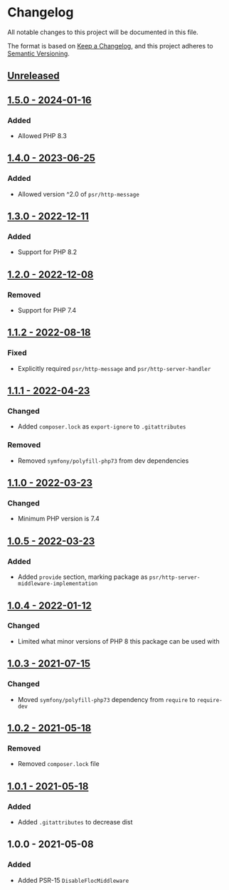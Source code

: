 # Changelog
All notable changes to this project will be documented in this file.

The format is based on [Keep a Changelog](https://keepachangelog.com/en/1.0.0/),
and this project adheres to [Semantic Versioning](https://semver.org/spec/v2.0.0.html).

## [Unreleased](https://github.com/p-seven-v/disable-floc-middleware/compare/1.5.0...master)

## [1.5.0 - 2024-01-16](https://github.com/p-seven-v/disable-floc-middleware/compare/1.4.0...1.5.0)

### Added
- Allowed PHP 8.3

## [1.4.0 - 2023-06-25](https://github.com/p-seven-v/disable-floc-middleware/compare/1.3.0...1.4.0)

### Added
- Allowed version ^2.0 of `psr/http-message`

## [1.3.0 - 2022-12-11](https://github.com/p-seven-v/disable-floc-middleware/compare/1.2.0...1.3.0)

### Added
- Support for PHP 8.2

## [1.2.0 - 2022-12-08](https://github.com/p-seven-v/disable-floc-middleware/compare/1.1.2...1.2.0)

### Removed
- Support for PHP 7.4

## [1.1.2 - 2022-08-18](https://github.com/p-seven-v/disable-floc-middleware/compare/1.1.1...1.1.2)

### Fixed
- Explicitly required `psr/http-message` and `psr/http-server-handler`

## [1.1.1 - 2022-04-23](https://github.com/p-seven-v/disable-floc-middleware/compare/1.1.0...1.1.1)

### Changed
- Added `composer.lock` as `export-ignore` to `.gitattributes`

### Removed
- Removed `symfony/polyfill-php73` from dev dependencies

## [1.1.0 - 2022-03-23](https://github.com/p-seven-v/disable-floc-middleware/compare/1.0.5...1.1.0)

### Changed
- Minimum PHP version is 7.4

## [1.0.5 - 2022-03-23](https://github.com/p-seven-v/disable-floc-middleware/compare/1.0.4...1.0.5)

### Added
- Added `provide` section, marking package as `psr/http-server-middleware-implementation`

## [1.0.4 - 2022-01-12](https://github.com/p-seven-v/disable-floc-middleware/compare/1.0.3...1.0.4)

### Changed
- Limited what minor versions of PHP 8 this package can be used with 

## [1.0.3 - 2021-07-15](https://github.com/p-seven-v/disable-floc-middleware/compare/1.0.2...1.0.3)

### Changed
- Moved `symfony/polyfill-php73` dependency from `require` to `require-dev`

## [1.0.2 - 2021-05-18](https://github.com/p-seven-v/disable-floc-middleware/compare/1.0.1...1.0.2)

### Removed
- Removed `composer.lock` file

## [1.0.1 - 2021-05-18](https://github.com/p-seven-v/disable-floc-middleware/compare/1.0.0...1.0.1)

### Added 
- Added `.gitattributes` to decrease dist

## 1.0.0 - 2021-05-08

### Added
- Added PSR-15 `DisableFlocMiddleware`
